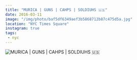 ```yaml
---
title: "MURICA | GUNS | CAHPS | SOLDIUHS 🇺🇸"
date: 2016-03-11
image: "/img/photo/baf5df6349aef3b5868712b87c475d5a.jpg"
location: "NYC Times Square"
instagram: true
tags:
 - nyc
---
```


![MURICA | GUNS | CAHPS | SOLDIUHS 🇺🇸](/img/photo/baf5df6349aef3b5868712b87c475d5a.jpg)
